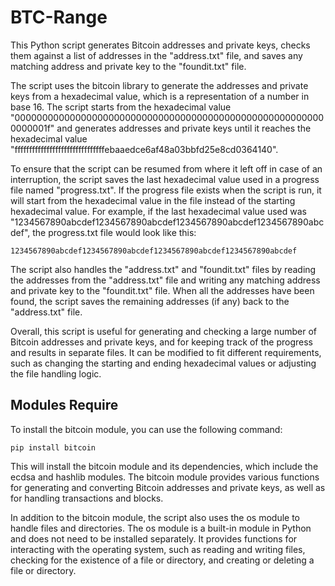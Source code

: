# BTC-Range

This Python script generates Bitcoin addresses and private keys, checks them against a list of addresses in the "address.txt" file, and saves any matching address and private key to the "foundit.txt" file.

The script uses the bitcoin library to generate the addresses and private keys from a hexadecimal value, which is a representation of a number in base 16. The script starts from the hexadecimal value "000000000000000000000000000000000000000000000000000000000000001f" and generates addresses and private keys until it reaches the hexadecimal value "fffffffffffffffffffffffffffffffebaaedce6af48a03bbfd25e8cd0364140".

To ensure that the script can be resumed from where it left off in case of an interruption, the script saves the last hexadecimal value used in a progress file named "progress.txt". If the progress file exists when the script is run, it will start from the hexadecimal value in the file instead of the starting hexadecimal value.
For example, if the last hexadecimal value used was "1234567890abcdef1234567890abcdef1234567890abcdef1234567890abcdef", the progress.txt file would look like this:
```
1234567890abcdef1234567890abcdef1234567890abcdef1234567890abcdef
```

The script also handles the "address.txt" and "foundit.txt" files by reading the addresses from the "address.txt" file and writing any matching address and private key to the "foundit.txt" file. When all the addresses have been found, the script saves the remaining addresses (if any) back to the "address.txt" file.

Overall, this script is useful for generating and checking a large number of Bitcoin addresses and private keys, and for keeping track of the progress and results in separate files. It can be modified to fit different requirements, such as changing the starting and ending hexadecimal values or adjusting the file handling logic.

## Modules Require

To install the bitcoin module, you can use the following command:
```
pip install bitcoin
```
This will install the bitcoin module and its dependencies, which include the ecdsa and hashlib modules. The bitcoin module provides various functions for generating and converting Bitcoin addresses and private keys, as well as for handling transactions and blocks.

In addition to the bitcoin module, the script also uses the os module to handle files and directories. The os module is a built-in module in Python and does not need to be installed separately. It provides functions for interacting with the operating system, such as reading and writing files, checking for the existence of a file or directory, and creating or deleting a file or directory.
